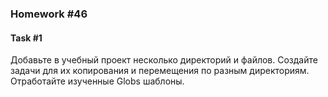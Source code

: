 ### Homework #46

#### Task #1
Добавьте в учебный проект несколько директорий и файлов. Создайте задачи для их копирования и перемещения по разным директориям. Отработайте изученные Globs шаблоны.